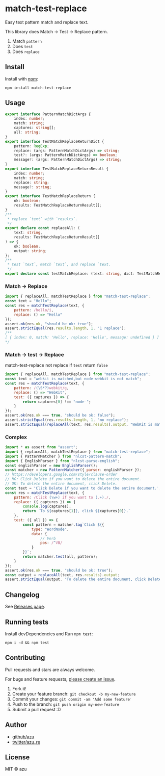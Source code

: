 # match-test-replace

Easy text pattern match and replace text.

This library does Match -> Test -> Replace pattern.

1. Match `pattern`
2. Does `test`
3. Does `replace`

## Install

Install with [npm](https://www.npmjs.com/):

    npm install match-test-replace

## Usage

```ts
export interface PatternMatchDictArgs {
    index: number;
    match: string;
    captures: string[];
    all: string;
}
export interface TestMatchReplaceReturnDict {
    pattern: RegExp;
    replace: (args: PatternMatchDictArgs) => string;
    test?: (args: PatternMatchDictArgs) => boolean;
    message?: (args: PatternMatchDictArgs) => string;
}
export interface TestMatchReplaceReturnResult {
    index: number;
    match: string;
    replace: string;
    message?: string;
}
export interface TestMatchReplaceReturn {
    ok: boolean;
    results: TestMatchReplaceReturnResult[];
}
/**
 * replace `text` with `results`.
 */
export declare const replaceAll: (
    text: string,
    results: TestMatchReplaceReturnResult[]
) => {
    ok: boolean;
    output: string;
};
/**
 * test `text`, match `text`, and replace `text.
 */
export declare const testMatchReplace: (text: string, dict: TestMatchReplaceReturnDict) => TestMatchReplaceReturn;
```


### Match -> Replace

```js
import { replaceAll, matchTestReplace } from "match-test-replace";
const text = "Hello";
const res = matchTestReplace(text, {
    pattern: /hello/i,
    replace: () => "Hello"
});
assert.ok(res.ok, "should be ok: true");
assert.strictEqual(res.results.length, 1, "1 replace");
/**
[ { index: 0, match: 'Hello', replace: 'Hello', message: undefined } ]
*/
```

### Match -> test -> Replace

match-test-replace not replace if `test` return `false`

```js
import { replaceAll, matchTestReplace } from "match-test-replace";
const text = "webkit is matched,but node-webkit is not match";
const res = matchTestReplace(text, {
    pattern: /(\S*?)webkit/g,
    replace: () => "WebKit",
    test: ({ captures }) => {
        return captures[0] !== "node-";
    }
});
assert.ok(res.ok === true, "should be ok: false");
assert.strictEqual(res.results.length, 1, "no replace");
assert.strictEqual(replaceAll(text, res.results).output, "WebKit is matched,but node-webkit is not match");
```

### Complex

```js
import * as assert from "assert";
import { replaceAll, matchTestReplace } from "match-test-replace";
import { PatternMatcher } from "nlcst-pattern-match";
import { EnglishParser } from "nlcst-parse-english";
const englishParser = new EnglishParser();
const matcher = new PatternMatcher({ parser: englishParser });
// https://developers.google.com/style/clause-order
// NG: Click Delete if you want to delete the entire document.
// OK: To delete the entire document, click Delete.
const text = 'Click Delete if you want to delete the entire document.';
const res = matchTestReplace(text, {
    pattern: /Click (\w+) if you want to (.+)./,
    replace: ({ captures }) => {
        console.log(captures);
        return `To ${captures[1]}, click ${captures[0]}.`
    },
    test: ({ all }) => {
        const pattern = matcher.tag`Click ${{
            type: "WordNode",
            data: {
                // Verb
                pos: /^VB/
            }
        }}`;
        return matcher.test(all, pattern);
    }
});
assert.ok(res.ok === true, "should be ok: true");
const output = replaceAll(text, res.results).output;
assert.strictEqual(output, "To delete the entire document, click Delete.");
```

## Changelog

See [Releases page](https://github.com/azu/nlp-pattern-match/releases).

## Running tests

Install devDependencies and Run `npm test`:

    npm i -d && npm test

## Contributing

Pull requests and stars are always welcome.

For bugs and feature requests, [please create an issue](https://github.com/azu/nlp-pattern-match/issues).

1. Fork it!
2. Create your feature branch: `git checkout -b my-new-feature`
3. Commit your changes: `git commit -am 'Add some feature'`
4. Push to the branch: `git push origin my-new-feature`
5. Submit a pull request :D

## Author

- [github/azu](https://github.com/azu)
- [twitter/azu_re](https://twitter.com/azu_re)

## License

MIT © azu
